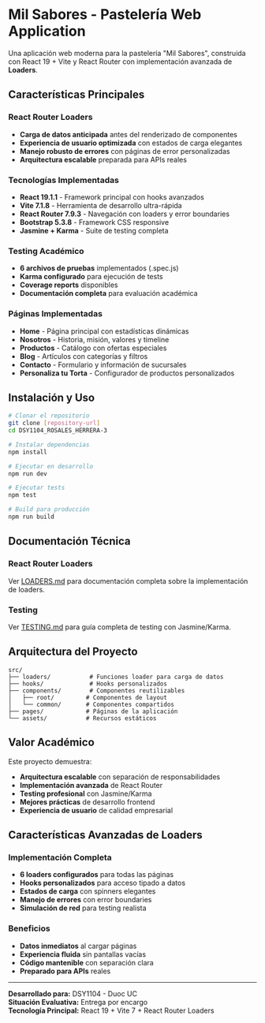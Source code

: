 # Mil Sabores - Pastelería Web Application

Una aplicación web moderna para la pastelería "Mil Sabores", construida con React 19 + Vite y React Router con implementación avanzada de **Loaders**.

## Características Principales

### React Router Loaders
- **Carga de datos anticipada** antes del renderizado de componentes
- **Experiencia de usuario optimizada** con estados de carga elegantes
- **Manejo robusto de errores** con páginas de error personalizadas
- **Arquitectura escalable** preparada para APIs reales

###  Tecnologías Implementadas
- **React 19.1.1** - Framework principal con hooks avanzados
- **Vite 7.1.8** - Herramienta de desarrollo ultra-rápida
- **React Router 7.9.3** - Navegación con loaders y error boundaries
- **Bootstrap 5.3.8** - Framework CSS responsive
- **Jasmine + Karma** - Suite de testing completa

### Testing Académico
- **6 archivos de pruebas** implementados (.spec.js)
- **Karma configurado** para ejecución de tests
- **Coverage reports** disponibles
- **Documentación completa** para evaluación académica

###  Páginas Implementadas
- **Home** - Página principal con estadísticas dinámicas
- **Nosotros** - Historia, misión, valores y timeline
- **Productos** - Catálogo con ofertas especiales
- **Blog** - Artículos con categorías y filtros
- **Contacto** - Formulario y información de sucursales
- **Personaliza tu Torta** - Configurador de productos personalizados

##  Instalación y Uso

```bash
# Clonar el repositorio
git clone [repository-url]
cd DSY1104_ROSALES_HERRERA-3

# Instalar dependencias
npm install

# Ejecutar en desarrollo
npm run dev

# Ejecutar tests
npm test

# Build para producción
npm run build
```

##  Documentación Técnica

### React Router Loaders
Ver [LOADERS.md](./LOADERS.md) para documentación completa sobre la implementación de loaders.

### Testing
Ver [TESTING.md](./TESTING.md) para guía completa de testing con Jasmine/Karma.

## Arquitectura del Proyecto

```
src/
├── loaders/           # Funciones loader para carga de datos
├── hooks/             # Hooks personalizados
├── components/        # Componentes reutilizables
│   ├── root/         # Componentes de layout
│   └── common/       # Componentes compartidos
├── pages/            # Páginas de la aplicación
└── assets/           # Recursos estáticos
```

## Valor Académico

Este proyecto demuestra:
- **Arquitectura escalable** con separación de responsabilidades
- **Implementación avanzada** de React Router
- **Testing profesional** con Jasmine/Karma
- **Mejores prácticas** de desarrollo frontend
- **Experiencia de usuario** de calidad empresarial

## Características Avanzadas de Loaders

### Implementación Completa
- **6 loaders configurados** para todas las páginas
- **Hooks personalizados** para acceso tipado a datos
- **Estados de carga** con spinners elegantes
- **Manejo de errores** con error boundaries
- **Simulación de red** para testing realista

### Beneficios
- **Datos inmediatos** al cargar páginas
- **Experiencia fluida** sin pantallas vacías
- **Código mantenible** con separación clara
- **Preparado para APIs** reales

---

**Desarrollado para:** DSY1104 - Duoc UC  
**Situación Evaluativa:** Entrega por encargo  
**Tecnología Principal:** React 19 + Vite 7 + React Router Loaders
